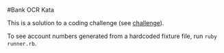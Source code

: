 #Bank OCR Kata

This is a solution to a coding challenge (see [challenge](http://codingdojo.org/kata/BankOCR/)).

To see account numbers generated from a hardcoded fixture file, run `ruby runner.rb`.